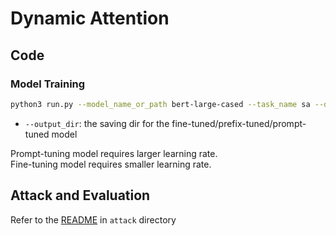 # Dynamic Attention

## Code
### Model Training
```bash
python3 run.py --model_name_or_path bert-large-cased --task_name sa --dataset_name amazon --do_train --do_eval --max_seq_length 128 --per_device_train_batch_size 16 --learning_rate 1e-5 --num_train_epochs 10 --pre_seq_len 16 --output_dir checkpoints/amazon-bert-test/ --overwrite_output_dir --hidden_dropout_prob 0.1 --seed 44 --save_strategy no --evaluation_strategy epoch
```
- `--output_dir`: the saving dir for the fine-tuned/prefix-tuned/prompt-tuned model

Prompt-tuning model requires larger learning rate.\
Fine-tuning model requires smaller learning rate.


## Attack and Evaluation
Refer to the [README](attack/README.md) in ```attack``` directory

